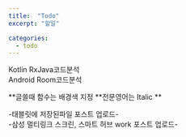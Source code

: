 ```yaml
---
title:  "Todo"
excerpt: "할일"

categories:
  - todo
---
```


Kotlin RxJava코드분석  
Android Room코드분석


**글쓸때 함수는 배경색 지정
**전문영어는  Italic
**


-태블릿에 저장된파일 포스트 업로드-  
-삼성 멀티링크 스크린, 스마트 허브 work 포스트 업로드-  
